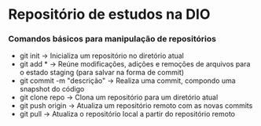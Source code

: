 # Repositório de estudos na DIO

### Comandos básicos para manipulação de repositórios

 - git init -> Inicializa um repositório no diretório atual
 - git add * -> Reúne modificações, adições e remoções de arquivos para o estado staging (para salvar na forma de commit)
 - git commit -m "descrição" -> Realiza uma commit, compondo uma snapshot do código
 - git clone repo -> Clona um repositório para um diretório atual
 - git push origin -> Atualiza um repositório remoto com as novas commits
 - git pull -> Atualiza o repositório local a partir do repositório remoto
